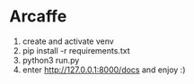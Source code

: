 # Arcaffe

1. create and activate venv
2. pip install -r requirements.txt
3. python3 run.py
4. enter http://127.0.0.1:8000/docs and enjoy :)